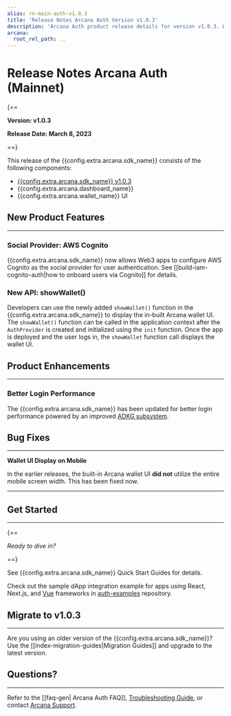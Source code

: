 ```yaml
---
alias: rn-main-auth-v1.0.3
title: 'Release Notes Arcana Auth Version v1.0.3'
description: 'Arcana Auth product release details for version v1.0.3. What is new, what features have been added, optimizations and performance changes, and more.'
arcana:
  root_rel_path: ..
---
```


# Release Notes Arcana Auth (Mainnet)

{==

**Version: v1.0.3**

**Release Date: March 8, 2023**

==}

This release of the {{config.extra.arcana.sdk_name}}  consists of the following components:

* [{{config.extra.arcana.sdk_name}} v1.0.3](https://www.npmjs.com/package/@arcana/auth/v/1.0.3)
* {{config.extra.arcana.dashboard_name}}
* {{config.extra.arcana.wallet_name}} UI

## New Product Features

---

### Social Provider: AWS Cognito

{{config.extra.arcana.sdk_name}} now allows Web3 apps to configure AWS Cognito as the social provider for user authentication. See [[build-iam-cognito-auth|how to onboard users via Cognito]] for details.

### New API: showWallet()

Developers can use the newly added `showWallet()` function in the {{config.extra.arcana.sdk_name}} to display the in-built Arcana wallet UI. The `showWallet()` function can be called in the application context after the `AuthProvider` is created and initialized using the `init` function. Once the app is deployed and the user logs in, the `showWallet` function call displays the wallet UI.

## Product Enhancements

---

### Better Login Performance

The {{config.extra.arcana.sdk_name}} has been updated for better login performance powered by an improved [ADKG subsystem](https://github.com/arcana-network/adkg/releases).

## Bug Fixes

---

**Wallet UI Display on Mobile**

In the earlier releases, the built-in Arcana wallet UI **did not** utilize the entire mobile screen width. This has been fixed now.

---

## Get Started

---

{==

*Ready to dive in?* 

==}

See {{config.extra.arcana.sdk_name}} Quick Start Guides for details. 

Check out the sample dApp integration example for apps using React, Next.js, and [Vue](https://github.com/arcana-network/basic-storage-wallet-integration) frameworks in [auth-examples](https://github.com/arcana-network/auth-examples) repository.


## Migrate to v1.0.3

---

Are you using an older version of the {{config.extra.arcana.sdk_name}}? Use the [[index-migration-guides|Migration Guides]] and upgrade to the latest version.

## Questions? 

---

Refer to the [[faq-gen| Arcana Auth FAQ]], [Troubleshooting Guide]({{page.meta.arcana.root_rel_path}}/troubleshooting.md), or contact [Arcana Support]({{page.meta.arcana.root_rel_path}}/support/index.md).

